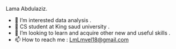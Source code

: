  Lama Abdulaziz.
- 👀 I’m interested data analysis .
- 🌱 CS student at King saud university .
- 💞️ I’m looking to learn and acquire other new and useful skills .
- 📫 How to reach me : LmLmvel18@gmail.com

<!---
lllaaam-lol/lllaaam-lol is a ✨ special ✨ repository because its `README.md` (this file) appears on your GitHub profile.
You can click the Preview link to take a look at your changes.
--->
